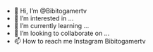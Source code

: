 - 👋 Hi, I’m @Bibitogamertv
- 👀 I’m interested in ...
- 🌱 I’m currently learning ...
- 💞️ I’m looking to collaborate on ...
- 📫 How to reach me Instagram Bibitogamertv

<!---
Bibitogamertv/Bibitogamertv is a ✨ special ✨ repository because its `README.md` (this file) appears on your GitHub profile.
You can click the Preview link to take a look at your changes.
--->
